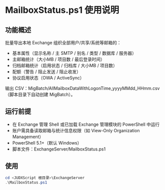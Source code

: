 # MailboxStatus.ps1 使用说明

## 功能概述
批量导出本地 Exchange 组织全部用户/共享/系统等邮箱的：
- 基本属性（显示名称 / 主 SMTP / 别名 / 类型 / 数据库 / 服务器）
- 主邮箱统计（大小MB / 项目数 / 最后登录时间）
- 归档邮箱统计（启用状态 / 归档库 / 大小MB / 项目数）
- 配额（警告 / 阻止发送 / 阻止收发）
- 协议启用状态（OWA / ActiveSync）

输出 CSV：MigBatch/AllMailboxDataWithLogonTime_yyyyMMdd_HHmm.csv（脚本目录下自动创建 MigBatch）。

## 运行前提
- 在 Exchange 管理 Shell 或已加载 Exchange 管理模块的 PowerShell 中运行
- 账户需具备读取邮箱与统计信息权限（如 View-Only Organization Management）
- PowerShell 5.1+（默认 Windows）  
- 脚本文件：ExchangeServer/MailboxStatus.ps1

## 使用
```powershell
cd <JUDXScript 根目录>\ExchangeServer
.\MailboxStatus.ps1